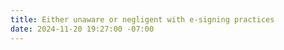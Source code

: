 ```yaml
---
title: Either unaware or negligent with e-signing practices
date: 2024-11-20 19:27:00 -07:00
---
```


